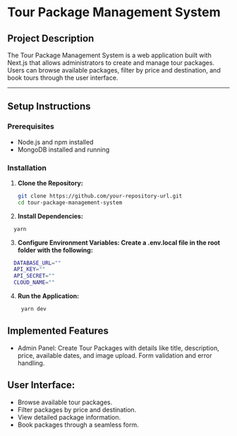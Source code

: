 # Tour Package Management System

## Project Description

The Tour Package Management System is a web application built with Next.js that allows administrators to create and manage tour packages. Users can browse available packages, filter by price and destination, and book tours through the user interface.

---

## Setup Instructions

### Prerequisites

- Node.js and npm installed
- MongoDB installed and running

### Installation

1. **Clone the Repository:**

   ```bash
   git clone https://github.com/your-repository-url.git
   cd tour-package-management-system

   ```

2. **Install Dependencies:**
  ```bash
    yarn
   ```

3. **Configure Environment Variables: Create a .env.local file in the root folder with the following:**
  ```bash
    DATABASE_URL=""
    API_KEY=""
    API_SECRET=""
    CLOUD_NAME=""
  ```

4. **Run the Application:**
   ```bash
    yarn dev
   ```

## Implemented Features
- Admin Panel:
   Create Tour Packages with details like title, description, price, available dates, and image upload.
   Form validation and error handling.

## User Interface: 
- Browse available tour packages.
- Filter packages by price and destination.
- View detailed package information.
- Book packages through a seamless form.
